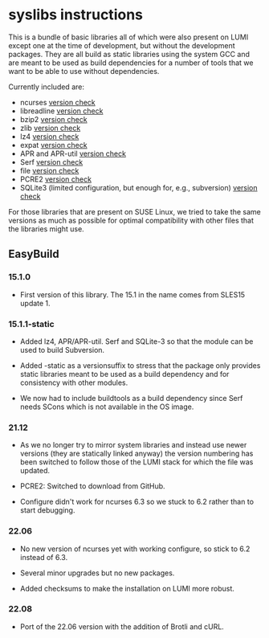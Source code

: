 # syslibs instructions

This is a bundle of basic libraries all of which were also present on LUMI except one
at the time of development, but without the development packages. They are all build
as static libraries using the system GCC and are meant to be used as build dependencies
for a number of tools that we want to be able to use without dependencies.

Currently included are:
  * ncurses [version check](https://ftp.gnu.org/pub/gnu/ncurses/)
  * libreadline [version check](https://ftp.gnu.org/pub/gnu/readline/)
  * bzip2 [version check](https://sourceware.org/git/?p=bzip2.git;a=summary)
  * zlib [version check](https://zlib.net/)
  * lz4 [version check](https://github.com/lz4/lz4/releases)
  * expat [version check](https://github.com/libexpat/libexpat/releases)
  * APR and APR-util [version check](https://apr.apache.org/)
  * Serf [version check](https://serf.apache.org/download)
  * file [version check](http://ftp.astron.com/pub/file/)
  * PCRE2 [version check](https://github.com/PhilipHazel/pcre2/releases)
  * SQLite3 (limited configuration, but enough for, e.g., subversion) [version check](https://www.sqlite.org/)

For those libraries that are present on SUSE Linux, we tried to take the same versions
as much as possible for optimal compatibility with other files that the libraries might
use.


## EasyBuild


### 15.1.0

  * First version of this library. The 15.1 in the name comes from SLES15 update 1.


### 15.1.1-static

  * Added lz4, APR/APR-util. Serf and SQLite-3 so that the module can be used to build
    Subversion.

  * Added -static as a versionsuffix to stress that the package only provides static libraries
    meant to be used as a build dependency and for consistency with other modules.

  * We now had to include buildtools as a build dependency since Serf needs SCons which
    is not available in the OS image.

### 21.12

  * As we no longer try to mirror system libraries and instead use newer versions (they are
    statically linked anyway) the version numbering has been switched to follow those of the
    LUMI stack for which the file was updated.

  * PCRE2: Switched to download from GitHub.

  * Configure didn't work for ncurses 6.3 so we stuck to 6.2 rather than to start debugging.

### 22.06

  * No new version of ncurses yet with working configure, so stick to 6.2 instead of 6.3.

  * Several minor upgrades but no new packages.
  
  * Added checksums to make the installation on LUMI more robust.

### 22.08

  * Port of the 22.06 version with the addition of Brotli and cURL.

